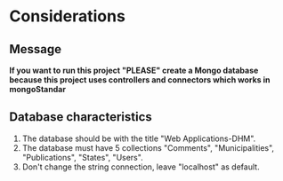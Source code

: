 # Considerations

## Message

**If you want to run this project "PLEASE" create a Mongo database because this project uses controllers and connectors
which works in mongoStandar**

## Database characteristics

1. The database should be with the title "Web Applications-DHM".
2. The database must have 5 collections "Comments", "Municipalities", "Publications", "States", "Users".
3. Don't change the string connection, leave "localhost" as default.
